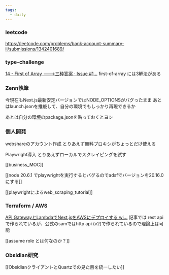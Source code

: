 ```yaml
---
tags:
  - daily
---
```


### leetcode
https://leetcode.com/problems/bank-account-summary-ii/submissions/1342401689/

### type-challenge 
[14 - First of Array ---\>三种答案 · Issue #1...](https://github.com/type-challenges/type-challenges/issues/16315)
first-of-array には3解法がある

### Zenn執筆
今現在もNext.js最新安定バージョンではNODE_OPTIONSがバグったまま
あとはlaunch.jsonを推敲して、自分の環境でもしっかり再現できるか

あとは自分の環境のpackage.jsonを貼っておくとヨシ

### 個人開発
webshareのアカウント作成
とりあえず無料プロキシがちょっとだけ使える

Playwright導入
とりあえずローカルでスクレイピングを試す

[[business_MOC]]

[[node 20.6.1 でplaywrightを実行するとバグるのでadsfでバージョンを20.16.0 にする]]

[[playwrightによるweb_scraping_tutorial]]

### Terraform / AWS
[API GatewayとLambdaでNext.jsをAWSにデプロイする wi...](https://zenn.dev/yamakenji24/articles/deploy-nextjs-with-aws)
記事では rest api で作られているが、公式のsamではhttp api (v2)で作られているので理論上は可能

[[assume role とは何なのか？]]

### Obsidian研究
[[ObsidianクライアントとQuartzでの見た目を統一したい]]
